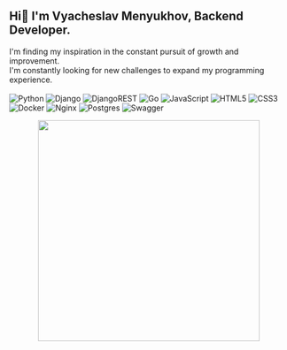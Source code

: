 ## Hi👋 I'm Vyacheslav Menyukhov, Backend Developer.

I'm finding my inspiration in the constant pursuit of growth and improvement.<br>
I'm constantly looking for new challenges to expand my programming experience.<br>
<br>
![Python](https://img.shields.io/badge/python-3670A0?style=plastic&logo=python&logoColor=ffdd54) ![Django](https://img.shields.io/badge/django-%23092E20.svg?style=plastic&logo=django&logoColor=white) ![DjangoREST](https://img.shields.io/badge/DJANGO-REST-ff1709?style=plastic&logo=django&logoColor=white&color=ff1709&labelColor=gray) ![Go](https://img.shields.io/badge/go-%2300ADD8.svg?style=plastic&logo=go&logoColor=white) ![JavaScript](https://img.shields.io/badge/javascript-%23323330.svg?style=plastic&logo=javascript&logoColor=%23F7DF1E) ![HTML5](https://img.shields.io/badge/html5-%23E34F26.svg?style=plastic&logo=html5&logoColor=white) ![CSS3](https://img.shields.io/badge/css3-%231572B6.svg?style=plastic&logo=css3&logoColor=white) ![Docker](https://img.shields.io/badge/docker-%230db7ed.svg?style=plastic&logo=docker&logoColor=white) ![Nginx](https://img.shields.io/badge/nginx-%23009639.svg?style=plastic&logo=nginx&logoColor=white) ![Postgres](https://img.shields.io/badge/postgres-%23316192.svg?style=plastic&logo=postgresql&logoColor=white) ![Swagger](https://img.shields.io/badge/-Swagger-%23Clojure?style=plastic&logo=swagger&logoColor=white)<br>
<p align="center">
    <img width="400" src="https://github-readme-stats.vercel.app/api?username=platsajacki&theme=graywhite&hide_border=true&include_all_commits=false&count_private=true">
</p>
